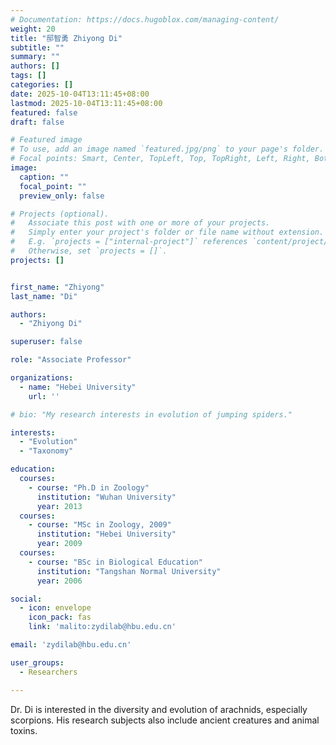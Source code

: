 ```yaml
---
# Documentation: https://docs.hugoblox.com/managing-content/
weight: 20
title: "邸智勇 Zhiyong Di"
subtitle: ""
summary: ""
authors: []
tags: []
categories: []
date: 2025-10-04T13:11:45+08:00
lastmod: 2025-10-04T13:11:45+08:00
featured: false
draft: false

# Featured image
# To use, add an image named `featured.jpg/png` to your page's folder.
# Focal points: Smart, Center, TopLeft, Top, TopRight, Left, Right, BottomLeft, Bottom, BottomRight.
image:
  caption: ""
  focal_point: ""
  preview_only: false

# Projects (optional).
#   Associate this post with one or more of your projects.
#   Simply enter your project's folder or file name without extension.
#   E.g. `projects = ["internal-project"]` references `content/project/deep-learning/index.md`.
#   Otherwise, set `projects = []`.
projects: []


first_name: "Zhiyong"
last_name: "Di"

authors:
  - "Zhiyong Di"

superuser: false

role: "Associate Professor"

organizations:
  - name: "Hebei University"
    url: ''

# bio: "My research interests in evolution of jumping spiders."

interests:
  - "Evolution"
  - "Taxonomy"

education:
  courses:
    - course: "Ph.D in Zoology"
      institution: "Wuhan University"
      year: 2013
  courses:
    - course: "MSc in Zoology, 2009"
      institution: "Hebei University"
      year: 2009
  courses:
    - course: "BSc in Biological Education"
      institution: "Tangshan Normal University"
      year: 2006

social:
  - icon: envelope
    icon_pack: fas
    link: 'malito:zydilab@hbu.edu.cn'

email: 'zydilab@hbu.edu.cn'

user_groups:
  - Researchers

---
```


Dr. Di is interested in the diversity and evolution of arachnids, especially scorpions. His research subjects also include ancient creatures and animal toxins.

